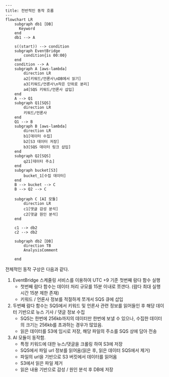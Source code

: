 ```mermaid
---
title: 전반적인 동작 흐름
---
flowchart LR
    subgraph db1 [DB]
      Keyword
    end
    db1 --> A

    s((start)) --> condition
    subgraph EventBridge
        condition{is 00:00}
    end
    condition --> A
    subgraph A [aws-lambda]
        direction LR
        a2[키워드/언론사\nDB에서 읽기]
        a3[키워드/언론사\n작은 단위로 분리]
        a4[SQS 키워드/언론사 삽입]
    end
    A --> Q1
    subgraph Q1[SQS]
        direction LR
        키워드/언론사
    end
    Q1 --> B
    subgraph B [aws-lambda]
        direction LR
        b1[데이터 수집]
        b2[S3 데이터 저장]
        b3[SQS 데이터 링크 삽입]
    end
    subgraph Q2[SQS]
        q21[데이터 주소]
    end
    subgraph bucket[S3]
        bucket_1[수집 데이터]
    end
    B --> bucket --> C
    B --> Q2 --> C

    subgraph C [AI 모듈]
        direction LR
        c1[댓글 감성 분석]
        c2[댓글 원인 분석]
    end

    c1 --> db2
    c2 --> db2

    subgraph db2 [DB]
        direction TB
        AnalysisComment
        
    end
```

전체적인 동작 구상은 다음과 같다.
1. EventBridge 스케줄링 서비스를 이용하여 UTC +9 기준 첫번째 람다 함수 실행
    - 첫번째 람다 함수는 데이터 처리 규모를 15분 이내로 쪼갠다. (람다 최대 실행 시간 15분 제한 존재)
    - 키워드 / 언론사 정보를 적절하게 쪼개서 SQS 큐에 삽입
2. 두번째 람다 함수는 SQS에서 키워드 및 언론사 관련 정보를 읽어들인 후 해당 데이터  기반으로 뉴스 기사 / 댓글 정보 수집
    - SQS는 한번에 256kb까지의 데이터만 한번에 보낼 수 있으나, 수집한 데이터의 크기는 256kb를 초과하는 경우가 많았음.
    - 읽은 데이터를 S3에 임시로 저장, 해당 파일의 주소를 SQS 상에 담아 전송
3. AI 모듈이 동작함.
    - 특정 키워드에 대한 뉴스/댓글을 크롤링 하여 S3에 저장
    - SQS에서 파일 url 정보를 읽어옴(읽은 후, 읽은 데이터 SQS에서 제거) 
    - 파일의 url을 기반으로 S3 버킷에서 데이터를 읽어옴
    - S3에서 읽은 파일 제거
    - 읽은 내용 기반으로 감성 / 원인 분석 후 DB에 저장
